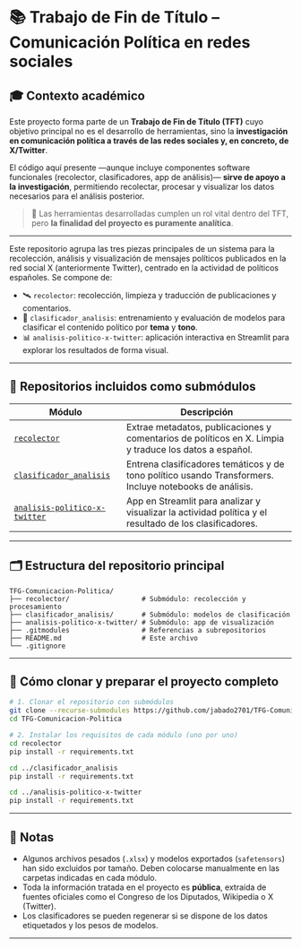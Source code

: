 # 📚 Trabajo de Fin de Título – Comunicación Política en redes sociales

## 🎓 Contexto académico

Este proyecto forma parte de un **Trabajo de Fin de Título (TFT)** cuyo objetivo principal no es el desarrollo de herramientas, sino la **investigación en comunicación política a través de las redes sociales y, en concreto, de X/Twitter**.

El código aquí presente —aunque incluye componentes software funcionales (recolector, clasificadores, app de análisis)— **sirve de apoyo a la investigación**, permitiendo recolectar, procesar y visualizar los datos necesarios para el análisis posterior.

> 🧩 Las herramientas desarrolladas cumplen un rol vital dentro del TFT, pero **la finalidad del proyecto es puramente analítica**.

---

Este repositorio agrupa las tres piezas principales de un sistema para la recolección, análisis y visualización de mensajes políticos publicados en la red social X (anteriormente Twitter), centrado en la actividad de políticos españoles. Se compone de:

* 🛰️ `recolector`: recolección, limpieza y traducción de publicaciones y comentarios.
* 🧠 `clasificador_analisis`: entrenamiento y evaluación de modelos para clasificar el contenido político por **tema** y **tono**.
* 📊 `analisis-politico-x-twitter`: aplicación interactiva en Streamlit para explorar los resultados de forma visual.

---

## 🔧 Repositorios incluidos como submódulos

| Módulo                                                                                     | Descripción                                                                                             |
| ------------------------------------------------------------------------------------------ | ------------------------------------------------------------------------------------------------------- |
| [`recolector`](https://github.com/jabado2701/recolector)                                   | Extrae metadatos, publicaciones y comentarios de políticos en X. Limpia y traduce los datos a español.  |
| [`clasificador_analisis`](https://github.com/jabado2701/clasificador_analisis)             | Entrena clasificadores temáticos y de tono político usando Transformers. Incluye notebooks de análisis. |
| [`analisis-politico-x-twitter`](https://github.com/jabado2701/analisis-politico-x-twitter) | App en Streamlit para analizar y visualizar la actividad política y el resultado de los clasificadores. |

---

## 🗂️ Estructura del repositorio principal

```
TFG-Comunicacion-Politica/
├── recolector/                  # Submódulo: recolección y procesamiento
├── clasificador_analisis/       # Submódulo: modelos de clasificación
├── analisis-politico-x-twitter/ # Submódulo: app de visualización
├── .gitmodules                  # Referencias a subrepositorios
├── README.md                    # Este archivo
└── .gitignore
```

---

## 🚀 Cómo clonar y preparar el proyecto completo

```bash
# 1. Clonar el repositorio con submódulos
git clone --recurse-submodules https://github.com/jabado2701/TFG-Comunicacion-Politica.git
cd TFG-Comunicacion-Politica

# 2. Instalar los requisitos de cada módulo (uno por uno)
cd recolector
pip install -r requirements.txt

cd ../clasificador_analisis
pip install -r requirements.txt

cd ../analisis-politico-x-twitter
pip install -r requirements.txt
```

---

## 🧠 Notas

* Algunos archivos pesados (`.xlsx`) y modelos exportados (`safetensors`) han sido excluidos por tamaño. Deben colocarse manualmente en las carpetas indicadas en cada módulo.
* Toda la información tratada en el proyecto es **pública**, extraída de fuentes oficiales como el Congreso de los Diputados, Wikipedia o X (Twitter).
* Los clasificadores se pueden regenerar si se dispone de los datos etiquetados y los pesos de modelos.

---

